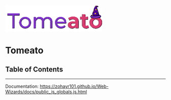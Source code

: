 ![banner](public/media/tomeato.png)
# Tomeato
## Table of Contents

-----------------------------

Documentation: https://zohayr101.github.io/Web-Wizards/docs/public_js_globals.js.html
